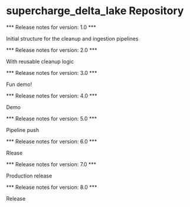 # supercharge_delta_lake Repository

*** Release notes for version: 1.0 ***

Initial structure for the cleanup and ingestion pipelines

*** Release notes for version: 2.0 ***

With reusable cleanup logic

*** Release notes for version: 3.0 ***

Fun demo!

*** Release notes for version: 4.0 ***

Demo

*** Release notes for version: 5.0 ***

Pipeline push

*** Release notes for version: 6.0 ***

Rlease

*** Release notes for version: 7.0 ***

Production release

*** Release notes for version: 8.0 ***

Release